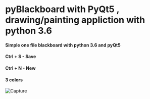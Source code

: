 # pyBlackboard with PyQt5 , drawing/painting appliction with python 3.6

#### Simple one file blackboard with python 3.6 and pyQt5
#### Ctrl + S - Save 
#### Ctrl + N - New 
#### 3 colors 

![Capture](https://user-images.githubusercontent.com/16148918/59587443-eb96c700-9102-11e9-92fa-928a1bd7ae28.PNG)

